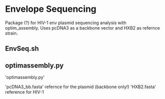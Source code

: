 # Envelope Sequencing
Package (?) for HIV-1 env plasmid sequencing analysis with optim_assembly. Uses pcDNA3 as a backbone vector and HXB2 as refernce strain. 

## EnvSeq.sh

## optimassembly.py
'optimassembly.py' 

'pcDNA3_bb.fasta' refernce for the plasmid (backbone only!)
'HXB2.fasta' reference for HIV-1
